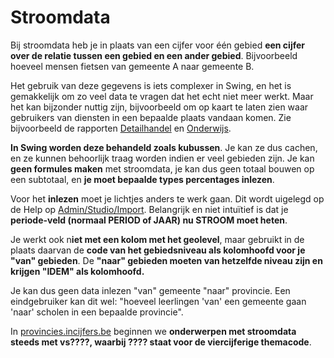 # Stroomdata

Bij stroomdata heb je in plaats van een cijfer voor één gebied **een cijfer over de relatie tussen een gebied en een ander gebied**.
Bijvoorbeeld hoeveel mensen fietsen van gemeente A naar gemeente B.

Het gebruik van deze gegevens is iets complexer in Swing, en het is gemakkelijk om zo veel data te vragen dat het echt niet meer werkt.
Maar het kan bijzonder nuttig zijn, bijvoorbeeld om op kaart te laten zien waar gebruikers van diensten in een bepaalde plaats vandaan komen. 
Zie bijvoorbeeld de rapporten [Detailhandel](https://provincies.incijfers.be/databank/report/?id=rapport_detailhandel&input_geo=gemeente_41002) en [Onderwijs](https://provincies.incijfers.be/databank/report/?id=rapport_onderwijs&input_geo=gemeente_41002).

**In Swing worden deze behandeld zoals kubussen**. Je kan ze dus cachen, en ze kunnen behoorlijk traag worden indien er veel gebieden zijn.
Je kan **geen formules maken** met stroomdata, je kan dus geen totaal bouwen op een subtotaal, en **je moet bepaalde types percentages inlezen**.

Voor het **inlezen** moet je lichtjes anders te werk gaan. Dit wordt uigelegd op de Help op [Admin/Studio/Import](https://provincies.incijfers.be/Admin/Studio/Import). Belangrijk en niet intuïtief is dat je **periode-veld (normaal PERIOD of JAAR) nu STROOM moet heten**.

Je werkt ook n**iet met een kolom met het geolevel**, maar gebruikt in de plaats daarvan de **code van het gebiedsniveau als kolomhoofd voor je "van" gebieden**. De **"naar" gebieden moeten van hetzelfde niveau zijn en krijgen "IDEM" als kolomhoofd.**

Je kan dus geen data inlezen "van" gemeente "naar" provincie. Een eindgebruiker kan dit wel: "hoeveel leerlingen 'van' een gemeente gaan 'naar' scholen in een bepaalde provincie".

In [provincies.incijfers.be](https://provincies.incijfers.be) beginnen we **onderwerpen met stroomdata steeds met vs????, waarbij ???? staat voor de viercijferige themacode**.
